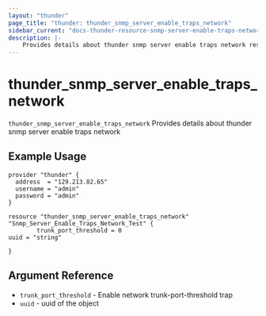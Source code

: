 ```yaml
---
layout: "thunder"
page_title: "thunder: thunder_snmp_server_enable_traps_network"
sidebar_current: "docs-thunder-resource-snmp-server-enable-traps-network"
description: |-
	Provides details about thunder snmp server enable traps network resource for A10
---
```


# thunder\_snmp\_server\_enable\_traps\_network

`thunder_snmp_server_enable_traps_network` Provides details about thunder snmp server enable traps network
## Example Usage


```hcl
provider "thunder" {
  address  = "129.213.82.65"
  username = "admin"
  password = "admin"
}

resource "thunder_snmp_server_enable_traps_network" "Snmp_Server_Enable_Traps_Network_Test" {
        trunk_port_threshold = 0
uuid = "string"
 
}
```

## Argument Reference

* `trunk_port_threshold` - Enable network trunk-port-threshold trap
* `uuid` - uuid of the object

